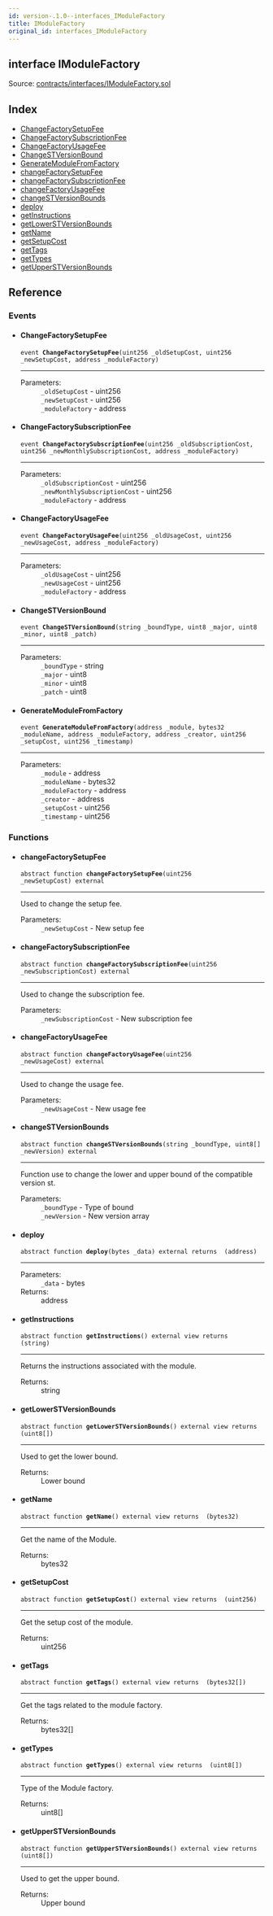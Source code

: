 ```yaml
---
id: version-.1.0--interfaces_IModuleFactory
title: IModuleFactory
original_id: interfaces_IModuleFactory
---
```


<div class="contract-doc"><div class="contract"><h2 class="contract-header"><span class="contract-kind">interface</span> IModuleFactory</h2><div class="source">Source: <a href="https://github.com/PolymathNetwork/polymath-core/blob/v2.0.0/contracts/interfaces/IModuleFactory.sol" target="_blank">contracts/interfaces/IModuleFactory.sol</a></div></div><div class="index"><h2>Index</h2><ul><li><a href="interfaces_IModuleFactory.html#ChangeFactorySetupFee">ChangeFactorySetupFee</a></li><li><a href="interfaces_IModuleFactory.html#ChangeFactorySubscriptionFee">ChangeFactorySubscriptionFee</a></li><li><a href="interfaces_IModuleFactory.html#ChangeFactoryUsageFee">ChangeFactoryUsageFee</a></li><li><a href="interfaces_IModuleFactory.html#ChangeSTVersionBound">ChangeSTVersionBound</a></li><li><a href="interfaces_IModuleFactory.html#GenerateModuleFromFactory">GenerateModuleFromFactory</a></li><li><a href="interfaces_IModuleFactory.html#changeFactorySetupFee">changeFactorySetupFee</a></li><li><a href="interfaces_IModuleFactory.html#changeFactorySubscriptionFee">changeFactorySubscriptionFee</a></li><li><a href="interfaces_IModuleFactory.html#changeFactoryUsageFee">changeFactoryUsageFee</a></li><li><a href="interfaces_IModuleFactory.html#changeSTVersionBounds">changeSTVersionBounds</a></li><li><a href="interfaces_IModuleFactory.html#deploy">deploy</a></li><li><a href="interfaces_IModuleFactory.html#getInstructions">getInstructions</a></li><li><a href="interfaces_IModuleFactory.html#getLowerSTVersionBounds">getLowerSTVersionBounds</a></li><li><a href="interfaces_IModuleFactory.html#getName">getName</a></li><li><a href="interfaces_IModuleFactory.html#getSetupCost">getSetupCost</a></li><li><a href="interfaces_IModuleFactory.html#getTags">getTags</a></li><li><a href="interfaces_IModuleFactory.html#getTypes">getTypes</a></li><li><a href="interfaces_IModuleFactory.html#getUpperSTVersionBounds">getUpperSTVersionBounds</a></li></ul></div><div class="reference"><h2>Reference</h2><div class="events"><h3>Events</h3><ul><li><div class="item event"><span id="ChangeFactorySetupFee" class="anchor-marker"></span><h4 class="name">ChangeFactorySetupFee</h4><div class="body"><code class="signature">event <strong>ChangeFactorySetupFee</strong><span>(uint256 _oldSetupCost, uint256 _newSetupCost, address _moduleFactory) </span></code><hr/><dl><dt><span class="label-parameters">Parameters:</span></dt><dd><div><code>_oldSetupCost</code> - uint256</div><div><code>_newSetupCost</code> - uint256</div><div><code>_moduleFactory</code> - address</div></dd></dl></div></div></li><li><div class="item event"><span id="ChangeFactorySubscriptionFee" class="anchor-marker"></span><h4 class="name">ChangeFactorySubscriptionFee</h4><div class="body"><code class="signature">event <strong>ChangeFactorySubscriptionFee</strong><span>(uint256 _oldSubscriptionCost, uint256 _newMonthlySubscriptionCost, address _moduleFactory) </span></code><hr/><dl><dt><span class="label-parameters">Parameters:</span></dt><dd><div><code>_oldSubscriptionCost</code> - uint256</div><div><code>_newMonthlySubscriptionCost</code> - uint256</div><div><code>_moduleFactory</code> - address</div></dd></dl></div></div></li><li><div class="item event"><span id="ChangeFactoryUsageFee" class="anchor-marker"></span><h4 class="name">ChangeFactoryUsageFee</h4><div class="body"><code class="signature">event <strong>ChangeFactoryUsageFee</strong><span>(uint256 _oldUsageCost, uint256 _newUsageCost, address _moduleFactory) </span></code><hr/><dl><dt><span class="label-parameters">Parameters:</span></dt><dd><div><code>_oldUsageCost</code> - uint256</div><div><code>_newUsageCost</code> - uint256</div><div><code>_moduleFactory</code> - address</div></dd></dl></div></div></li><li><div class="item event"><span id="ChangeSTVersionBound" class="anchor-marker"></span><h4 class="name">ChangeSTVersionBound</h4><div class="body"><code class="signature">event <strong>ChangeSTVersionBound</strong><span>(string _boundType, uint8 _major, uint8 _minor, uint8 _patch) </span></code><hr/><dl><dt><span class="label-parameters">Parameters:</span></dt><dd><div><code>_boundType</code> - string</div><div><code>_major</code> - uint8</div><div><code>_minor</code> - uint8</div><div><code>_patch</code> - uint8</div></dd></dl></div></div></li><li><div class="item event"><span id="GenerateModuleFromFactory" class="anchor-marker"></span><h4 class="name">GenerateModuleFromFactory</h4><div class="body"><code class="signature">event <strong>GenerateModuleFromFactory</strong><span>(address _module, bytes32 _moduleName, address _moduleFactory, address _creator, uint256 _setupCost, uint256 _timestamp) </span></code><hr/><dl><dt><span class="label-parameters">Parameters:</span></dt><dd><div><code>_module</code> - address</div><div><code>_moduleName</code> - bytes32</div><div><code>_moduleFactory</code> - address</div><div><code>_creator</code> - address</div><div><code>_setupCost</code> - uint256</div><div><code>_timestamp</code> - uint256</div></dd></dl></div></div></li></ul></div><div class="functions"><h3>Functions</h3><ul><li><div class="item function"><span id="changeFactorySetupFee" class="anchor-marker"></span><h4 class="name">changeFactorySetupFee</h4><div class="body"><code class="signature"><span>abstract </span>function <strong>changeFactorySetupFee</strong><span>(uint256 _newSetupCost) </span><span>external </span></code><hr/><div class="description"><p>Used to change the setup fee.</p></div><dl><dt><span class="label-parameters">Parameters:</span></dt><dd><div><code>_newSetupCost</code> - New setup fee</div></dd></dl></div></div></li><li><div class="item function"><span id="changeFactorySubscriptionFee" class="anchor-marker"></span><h4 class="name">changeFactorySubscriptionFee</h4><div class="body"><code class="signature"><span>abstract </span>function <strong>changeFactorySubscriptionFee</strong><span>(uint256 _newSubscriptionCost) </span><span>external </span></code><hr/><div class="description"><p>Used to change the subscription fee.</p></div><dl><dt><span class="label-parameters">Parameters:</span></dt><dd><div><code>_newSubscriptionCost</code> - New subscription fee</div></dd></dl></div></div></li><li><div class="item function"><span id="changeFactoryUsageFee" class="anchor-marker"></span><h4 class="name">changeFactoryUsageFee</h4><div class="body"><code class="signature"><span>abstract </span>function <strong>changeFactoryUsageFee</strong><span>(uint256 _newUsageCost) </span><span>external </span></code><hr/><div class="description"><p>Used to change the usage fee.</p></div><dl><dt><span class="label-parameters">Parameters:</span></dt><dd><div><code>_newUsageCost</code> - New usage fee</div></dd></dl></div></div></li><li><div class="item function"><span id="changeSTVersionBounds" class="anchor-marker"></span><h4 class="name">changeSTVersionBounds</h4><div class="body"><code class="signature"><span>abstract </span>function <strong>changeSTVersionBounds</strong><span>(string _boundType, uint8[] _newVersion) </span><span>external </span></code><hr/><div class="description"><p>Function use to change the lower and upper bound of the compatible version st.</p></div><dl><dt><span class="label-parameters">Parameters:</span></dt><dd><div><code>_boundType</code> - Type of bound</div><div><code>_newVersion</code> - New version array</div></dd></dl></div></div></li><li><div class="item function"><span id="deploy" class="anchor-marker"></span><h4 class="name">deploy</h4><div class="body"><code class="signature"><span>abstract </span>function <strong>deploy</strong><span>(bytes _data) </span><span>external </span><span>returns  (address) </span></code><hr/><dl><dt><span class="label-parameters">Parameters:</span></dt><dd><div><code>_data</code> - bytes</div></dd><dt><span class="label-return">Returns:</span></dt><dd>address</dd></dl></div></div></li><li><div class="item function"><span id="getInstructions" class="anchor-marker"></span><h4 class="name">getInstructions</h4><div class="body"><code class="signature"><span>abstract </span>function <strong>getInstructions</strong><span>() </span><span>external </span><span>view </span><span>returns  (string) </span></code><hr/><div class="description"><p>Returns the instructions associated with the module.</p></div><dl><dt><span class="label-return">Returns:</span></dt><dd>string</dd></dl></div></div></li><li><div class="item function"><span id="getLowerSTVersionBounds" class="anchor-marker"></span><h4 class="name">getLowerSTVersionBounds</h4><div class="body"><code class="signature"><span>abstract </span>function <strong>getLowerSTVersionBounds</strong><span>() </span><span>external </span><span>view </span><span>returns  (uint8[]) </span></code><hr/><div class="description"><p>Used to get the lower bound.</p></div><dl><dt><span class="label-return">Returns:</span></dt><dd>Lower bound</dd></dl></div></div></li><li><div class="item function"><span id="getName" class="anchor-marker"></span><h4 class="name">getName</h4><div class="body"><code class="signature"><span>abstract </span>function <strong>getName</strong><span>() </span><span>external </span><span>view </span><span>returns  (bytes32) </span></code><hr/><div class="description"><p>Get the name of the Module.</p></div><dl><dt><span class="label-return">Returns:</span></dt><dd>bytes32</dd></dl></div></div></li><li><div class="item function"><span id="getSetupCost" class="anchor-marker"></span><h4 class="name">getSetupCost</h4><div class="body"><code class="signature"><span>abstract </span>function <strong>getSetupCost</strong><span>() </span><span>external </span><span>view </span><span>returns  (uint256) </span></code><hr/><div class="description"><p>Get the setup cost of the module.</p></div><dl><dt><span class="label-return">Returns:</span></dt><dd>uint256</dd></dl></div></div></li><li><div class="item function"><span id="getTags" class="anchor-marker"></span><h4 class="name">getTags</h4><div class="body"><code class="signature"><span>abstract </span>function <strong>getTags</strong><span>() </span><span>external </span><span>view </span><span>returns  (bytes32[]) </span></code><hr/><div class="description"><p>Get the tags related to the module factory.</p></div><dl><dt><span class="label-return">Returns:</span></dt><dd>bytes32[]</dd></dl></div></div></li><li><div class="item function"><span id="getTypes" class="anchor-marker"></span><h4 class="name">getTypes</h4><div class="body"><code class="signature"><span>abstract </span>function <strong>getTypes</strong><span>() </span><span>external </span><span>view </span><span>returns  (uint8[]) </span></code><hr/><div class="description"><p>Type of the Module factory.</p></div><dl><dt><span class="label-return">Returns:</span></dt><dd>uint8[]</dd></dl></div></div></li><li><div class="item function"><span id="getUpperSTVersionBounds" class="anchor-marker"></span><h4 class="name">getUpperSTVersionBounds</h4><div class="body"><code class="signature"><span>abstract </span>function <strong>getUpperSTVersionBounds</strong><span>() </span><span>external </span><span>view </span><span>returns  (uint8[]) </span></code><hr/><div class="description"><p>Used to get the upper bound.</p></div><dl><dt><span class="label-return">Returns:</span></dt><dd>Upper bound</dd></dl></div></div></li></ul></div></div></div>
